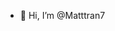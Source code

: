 - 👋 Hi, I’m @Matttran7

<!---
Matttran7/Matttran7 is a ✨ special ✨ repository because its `README.md` (this file) appears on your GitHub profile.
You can click the Preview link to take a look at your changes.
--->

